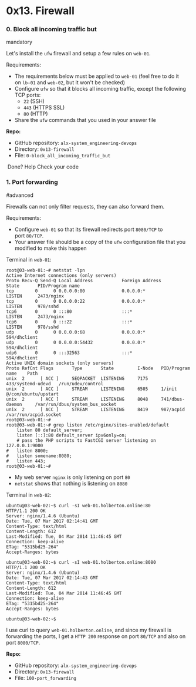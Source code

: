 0x13. Firewall
==============

### 0\. Block all incoming traffic but

mandatory

Let's install the `ufw` firewall and setup a few rules on `web-01`.

Requirements:

-   The requirements below must be applied to `web-01` (feel free to do it on `lb-01` and `web-02`, but it won't be checked)
-   Configure `ufw` so that it blocks all incoming traffic, except the following TCP ports:
    -   `22` (SSH)
    -   `443` (HTTPS SSL)
    -   `80` (HTTP)
-   Share the `ufw` commands that you used in your answer file

**Repo:**

-   GitHub repository: `alx-system_engineering-devops`
-   Directory: `0x13-firewall`
-   File: `0-block_all_incoming_traffic_but`

 Done? Help Check your code

### 1\. Port forwarding

#advanced

Firewalls can not only filter requests, they can also forward them.

Requirements:

-   Configure `web-01` so that its firewall redirects port `8080/TCP` to port `80/TCP`.
-   Your answer file should be a copy of the `ufw` configuration file that you modified to make this happen

Terminal in `web-01`:

```
root@03-web-01:~# netstat -lpn
Active Internet connections (only servers)
Proto Recv-Q Send-Q Local Address           Foreign Address         State       PID/Program name
tcp        0      0 0.0.0.0:80              0.0.0.0:*               LISTEN      2473/nginx
tcp        0      0 0.0.0.0:22              0.0.0.0:*               LISTEN      978/sshd
tcp6       0      0 :::80                   :::*                    LISTEN      2473/nginx
tcp6       0      0 :::22                   :::*                    LISTEN      978/sshd
udp        0      0 0.0.0.0:68              0.0.0.0:*                           594/dhclient
udp        0      0 0.0.0.0:54432           0.0.0.0:*                           594/dhclient
udp6       0      0 :::32563                :::*                                594/dhclient
Active UNIX domain sockets (only servers)
Proto RefCnt Flags       Type       State         I-Node   PID/Program name    Path
unix  2      [ ACC ]     SEQPACKET  LISTENING     7175     433/systemd-udevd   /run/udev/control
unix  2      [ ACC ]     STREAM     LISTENING     6505     1/init              @/com/ubuntu/upstart
unix  2      [ ACC ]     STREAM     LISTENING     8048     741/dbus-daemon     /var/run/dbus/system_bus_socket
unix  2      [ ACC ]     STREAM     LISTENING     8419     987/acpid           /var/run/acpid.socket
root@03-web-01:~#
root@03-web-01:~# grep listen /etc/nginx/sites-enabled/default
    listen 80 default_server;
    listen [::]:80 default_server ipv6only=on;
    # pass the PHP scripts to FastCGI server listening on 127.0.0.1:9000
#   listen 8000;
#   listen somename:8080;
#   listen 443;
root@03-web-01:~#

```

-   My web server `nginx` is only listening on port `80`
-   `netstat` shows that nothing is listening on `8080`

Terminal in `web-02`:

```
ubuntu@03-web-02:~$ curl -sI web-01.holberton.online:80
HTTP/1.1 200 OK
Server: nginx/1.4.6 (Ubuntu)
Date: Tue, 07 Mar 2017 02:14:41 GMT
Content-Type: text/html
Content-Length: 612
Last-Modified: Tue, 04 Mar 2014 11:46:45 GMT
Connection: keep-alive
ETag: "5315bd25-264"
Accept-Ranges: bytes

ubuntu@03-web-02:~$ curl -sI web-01.holberton.online:8080
HTTP/1.1 200 OK
Server: nginx/1.4.6 (Ubuntu)
Date: Tue, 07 Mar 2017 02:14:43 GMT
Content-Type: text/html
Content-Length: 612
Last-Modified: Tue, 04 Mar 2014 11:46:45 GMT
Connection: keep-alive
ETag: "5315bd25-264"
Accept-Ranges: bytes

ubuntu@03-web-02:~$

```

I use curl to query `web-01.holberton.online`, and since my firewall is forwarding the ports, I get a `HTTP 200` response on port `80/TCP` and also on port `8080/TCP`.

**Repo:**

-   GitHub repository: `alx-system_engineering-devops`
-   Directory: `0x13-firewall`
-   File: `100-port_forwarding`
